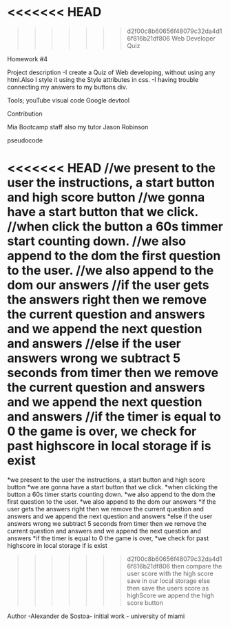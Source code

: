 <<<<<<< HEAD
=======

>>>>>>> d2f00c8b60656f48079c32da4d16f816b21df806
Web Developer Quiz
 
Homework #4
 
Project description
-I create a Quiz of Web developing, without using any html.Also I style it using the Style attributes in css.
-I having trouble connecting my answers to my buttons div.
 
Tools;
youTube
visual code
Google devtool
 
Contribution
 
Mia Bootcamp staff
also my tutor Jason Robinson
 
pseudocode
 
<<<<<<< HEAD
 //we present to the user the instructions, a start button and high score button
 //we gonna have a start button that we click.
 //when click the button a 60s timmer start counting down.
 //we also append to the dom the first question to the user. 
 //we also append to the dom our answers
 //if the user gets the answers right
      then we remove the current question and answers
     and we append the next question and answers
//else if the user answers wrong 
      we subtract 5 seconds from timer
      then we remove the current question and answers
      and we append the next question and answers
 //if the timer is equal to 0
      the game is over,
     we check for past highscore in local storage
      if is exist 
=======
 *we present to the user the instructions, a start button and high score button
 *we are gonna have a start button that we click.
 *when clicking the button a 60s timer starts counting down.
 *we also append to the dom the first question to the user. 
 *we also append to the dom our answers
 *if the user gets the answers right
      then we remove the current question and answers
     and we append the next question and answers
*else if the user answers wrong 
      we subtract 5 seconds from timer
      then we remove the current question and answers
      and we append the next question and answers
 *if the timer is equal to 0
      the game is over,
 *we check for past highscore in local storage
  if is exist 
>>>>>>> d2f00c8b60656f48079c32da4d16f816b21df806
              then compare the user score with the high score save in our local storage
      else then save the users score as highScore
      we append the high score button
 

      
 
Author
-Alexander de Sostoa- initial work - university of miami

